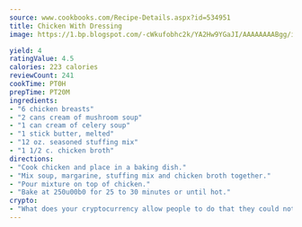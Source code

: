 ```yaml
---
source: www.cookbooks.com/Recipe-Details.aspx?id=534951
title: Chicken With Dressing
image: https://1.bp.blogspot.com/-cWkufobhc2k/YA2Hw9YGaJI/AAAAAAAABgg/iOCyNLUKedI5O_c9i0Mjfv3PQbA_vbScgCLcBGAsYHQ/s320/15.png

yield: 4
ratingValue: 4.5
calories: 223 calories
reviewCount: 241
cookTime: PT0H
prepTime: PT20M
ingredients:
- "6 chicken breasts"
- "2 cans cream of mushroom soup"
- "1 can cream of celery soup"
- "1 stick butter, melted"
- "12 oz. seasoned stuffing mix"
- "1 1/2 c. chicken broth"
directions:
- "Cook chicken and place in a baking dish."
- "Mix soup, margarine, stuffing mix and chicken broth together."
- "Pour mixture on top of chicken."
- "Bake at 250u00b0 for 25 to 30 minutes or until hot."
crypto:
- "What does your cryptocurrency allow people to do that they could not do otherwise, and how does it help them do existing tasks more quickly or cheaply?"
---
```

